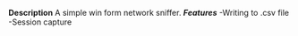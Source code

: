 **Description**
A simple win form network sniffer. 
***Features***
-Writing to .csv file
-Session capture
